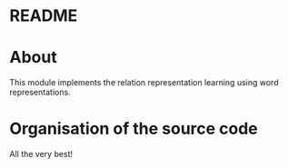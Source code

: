 # README #

# About #
This module implements the relation representation learning using word representations.

# Organisation of the source code #

All the very best!